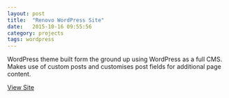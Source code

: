 ```yaml
---
layout: post
title:  "Renovo WordPress Site"
date:   2015-10-16 09:55:56
category: projects
tags: wordpress
---
```

WordPress theme built form the ground up using WordPress as a full CMS. Makes use of custom posts and customises post fields for additional page content.

[View Site](http://renovo.uk.com/)
